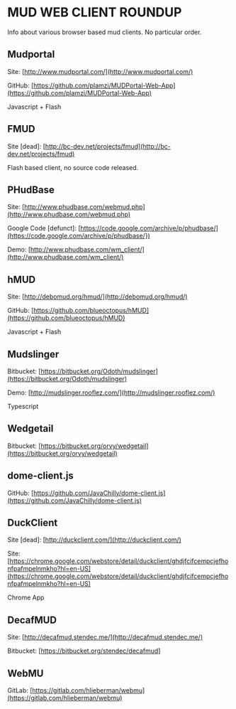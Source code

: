 # MUD WEB CLIENT ROUNDUP #

Info about various browser based mud clients. No particular order.

## Mudportal ##
Site: [http://www.mudportal.com/](http://www.mudportal.com/)

GitHub: [https://github.com/plamzi/MUDPortal-Web-App](https://github.com/plamzi/MUDPortal-Web-App)

Javascript + Flash

## FMUD ##
Site [dead]: [http://bc-dev.net/projects/fmud](http://bc-dev.net/projects/fmud)

Flash based client, no source code released.

## PHudBase ##
Site: [http://www.phudbase.com/webmud.php](http://www.phudbase.com/webmud.php)

Google Code [defunct]: [https://code.google.com/archive/p/phudbase/](https://code.google.com/archive/p/phudbase/})

Demo:
[http://www.phudbase.com/wm_client/](http://www.phudbase.com/wm_client/)


## hMUD ##
Site: 
[http://debomud.org/hmud/](http://debomud.org/hmud/)

GitHub: [https://github.com/blueoctopus/hMUD](https://github.com/blueoctopus/hMUD)

Javascript + Flash

## Mudslinger ##
Bitbucket: [https://bitbucket.org/Odoth/mudslinger](https://bitbucket.org/Odoth/mudslinger)

Demo: [http://mudslinger.rooflez.com/](http://mudslinger.rooflez.com/)

Typescript

## Wedgetail ##
Bitbucket: [https://bitbucket.org/orvy/wedgetail](https://bitbucket.org/orvy/wedgetail)

## dome-client.js ##
GitHub: [https://github.com/JavaChilly/dome-client.js](https://github.com/JavaChilly/dome-client.js)

## DuckClient ##
Site [dead]: [http://duckclient.com/](http://duckclient.com/)

Site: [https://chrome.google.com/webstore/detail/duckclient/ghdjfcifcempcjefhonfpafmpelnmkho?hl=en-US](https://chrome.google.com/webstore/detail/duckclient/ghdjfcifcempcjefhonfpafmpelnmkho?hl=en-US)

Chrome App

## DecafMUD ##
Site: [http://decafmud.stendec.me/](http://decafmud.stendec.me/)

Bitbucket: [https://bitbucket.org/stendec/decafmud]

## WebMU ##
GitLab: [https://gitlab.com/hlieberman/webmu](https://gitlab.com/hlieberman/webmu)